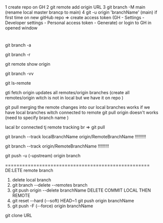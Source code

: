 1 create repo on GH
2 git remote add origin URL
3 git branch -M main (rename local master brancр to main)
4 git -u origin 'branchName' (main)
if first time on new gitHub repo => create access token (GH - Settings - Developer settings - Personal access token - Generate) or login to GH in opened window

# <!-- token saves in Windows Credentials manager  -->

git branch -a

<!-- shows local/localRemote and remote/origin branches -->

git branch -r

<!-- shows all emote/origin branches -->

git remote show origin

<!-- shows detailed configuration -->

git branch -vv

<!-- shows local tracking branches and their remotes  with more info -->

git ls-remote

<!-- shows all remote branches -->

gti fetch origin
updates all remotes/origin branches (create all remotes/origin witch is not in local but we have it on repo )

git pull
merging the remote changes into our local branches
works if we have local branches witch connected to remote
git pull origin doesn't works (need to specify branch name )

lacal br connected tj remote tracking br => git pull

git branch --track localBranchName origin/RemoteBranchName !!!!!!!!!

<!-- allows to track remote branch. now you can use git pull or push without typing ORIGIN -->

git branch --track origin/RemoteBranchName !!!!!!!!!

<!-- the same as prev but name will be as remote branch with "origin/branchName"-->

git push -u (-upstream) origin branch

<!-- will track remote  branch from start no need add --track command later  -->

===================================================
DE:LETE remote branch

1. delete local branch
2. git branch --delete --remotes branch <!--  delete remote tracking branch-->
3. git push origin --delete branchName <!--  delete remote tracking branch-->
   DELETE COMMIT LOCAL THEN REMOTE
4. git reset --hard (--soft) HEAD~1 <!-- delete local commit -->
git push origin branchName <!-- warning shown than we are behaind od origin branch we need force push-->
2. git push -F (--force) origin branchName <!-- we have updated remote branch -->

git clone URL

<!-- clone remote repo -->
